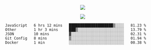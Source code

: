 <p align="center">
  <img src="https://fs-01.cyberdrop.cc/wallhaven-dpgrqo_1365x580-qR6v1Myt.png">
</p>

<p align="center">
  <img src="https://discord.c99.nl/widget/theme-4/287977955240706060.png">
</p>

<!--START_SECTION:waka-->
```text
JavaScript   6 hrs 12 mins   ████████████████████▒░░░░   81.23 % 
Other        1 hr 3 mins     ███▒░░░░░░░░░░░░░░░░░░░░░   13.79 % 
JSON         10 mins         ▓░░░░░░░░░░░░░░░░░░░░░░░░   02.31 % 
Git Config   8 mins          ▒░░░░░░░░░░░░░░░░░░░░░░░░   01.94 % 
Docker       1 min           ░░░░░░░░░░░░░░░░░░░░░░░░░   00.38 % 
```
<!--END_SECTION:waka-->
